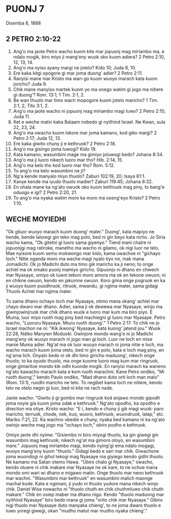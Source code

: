 # PUONJ 7
Disemba 8, 1888

## 2 PETRO 2:10-22

1. Ang'o ma jaote Petro wacho kuom kite mar jopuonj mag miriambo ma, e ndalo mogik, biro miyo ji mang'eny wuok oko kuom adiera? 2 Petro 2:10, 12, 13, 14.
2. Ang'o ma nyiso ayany margi ne jotelo? Kido 10; Juda 8, 10.
3. Ere kaka kitgi opogore gi mar joma duong' adier? 2 Petro 2:11.
4. Ranyisi mane mar Kristo ma wan-go kuom wuoyo marach kata kuom joricho? Juda 9.
5. Chik mane manyiso martek kuom yo ma onego watim gi jogo ma nitiere gi duong'? Rom. 13:1; 1 Tim. 2:1, 2.
6. Be wan thuolo mar timo wach mopogore kuom jotelo maricho? 1 Tim. 2:1, 2; Tito 3:1, 2.
7. Ang'o ma jaote wacho ni jopuonj mag miriambo magi luwo? 2 Petro 2:15; Juda 11.
8. Ket e weche matin kaka Balaam nobedo gi nyithind Israel. Ne Kwan, sula 22, 23, 24.
9. Ang'o ma owacho kuom lokore mar joma kamano, kod giko margi? 2 Petro 2:17; Juda 12, 13.
10. Ere kaka giwito chuny ji e kethruok? 2 Petro 2:18.
11. Ang'o ma gisingo joma luwogi? Kido 19.
12. Kata kamano, wasumbini mage ma gimiyo joluwogi bedo? Johana 8:34.
13. Ang'o ma ji luoro nikech luoro mar tho? Hib. 2:14, 15.
14. Ang'o ma kelo tho kod luoro mar tho? Rom. 5:12.
15. To ang'o ma kelo wasumbini ne ji?
16. Ng'a kende manyalo miyo thuolo? Zaburi 102:19, 20; Isaya 61:1.
17. Kanye kende ma iyudo thuolo madier? Zaburi 119:45; Johana 8:32.
18. En ohala mane ka ng'ato owuok oko kuom kethruok mag piny, to bang'e oduogo e igi? 2 Petro 2:20, 21.
19. To ang'o ma nyaka watim moro ka moro ma oseng'eyo Kristo? 2 Petro 1:10.

## WECHE MOYIEDHI

"Ok giluor wuoyo marach kuom duong' maler." Duong', kata mapiyo ne tiende, bende laloregi gin teko mag polo, bed ni gin beyo kata richo. Jo Siria wacho kama, "Ok gitetni gi luoro sama giyenyo." Tiend mani chalre ni jopuonjgi mag ratiroke, manetho ma wacho ni gilamo, ok nigi luor ne telo. Mae nyisore kuom semo mokwongo mar kido, kama owachoe ni "gichayo loch." Nitie oganda moro ma weche magi nyalo tiyo ne, mak mana Jomadichi. Ok jo Madichi duto ma timo gik maricho ka ji neno; to onge achiel ma ok omako puonj mamiyo giricho. Gipuonjo ni dhano en chwech mar Nyasaye, omiyo ok luwni tekoni moro amora ma ok en tekone owuon; ni en chikne owuon, kendo en jakumne owuon. Koro gima onge pogruok en ka ji wuoyo kuom puodhruok, ritruok, mwandu, gi ngima maler, sama gidagi Thuolo Achiel mar ngima maler.

To sama dhano ochayo loch mar Nyasaye, otimo mana okang' achiel mar chayo dwaro mar dhano. Adier, sama ji ok dewewa mar Nyasaye, winjo ma giwinjowinjruok mar chik dhano wuok e luoro mar kum ma biro piyo. E Muma, luor miyo ruoth mag piny bed machiegni gi luoro mar Nyasaye. Petro wacho, "Luoruru Nyasaye. Miuru ruoth duong'." 1 Petro 2:17. To chik ne jo Israel machon ne ni: "Kik ikwong' Nyasaye, kata kuong' jatend jou." Wuok 22:28, Ndiko Manyien Moduoki. Owinjore mondo wang'e ni jo Madichi mang'eny ok wuoyo marach ni jogo man gi loch. Luor ne loch en mise manie Muma adier. Ng'at ma ok luor wuoyo marach ni joma nitie e loch, ma wacho marach kuom joma otelo, bed ni gin e polo, kata e loch mag piny, en ng'ama lich. Onyalo bedo ni ok dhi timo giricho maduong', nikech onge thuolo; to ka oyudo thuolo, ma onge kuome luoro mag kum mar ringruok, onge gimaritoe mondo kik odhi kuonde mogik. En ranyisi marach ka waneno ng'ato kawacho marach kata e kom ruoth marachni. Kane Petro ondiko, "Mi ruoth duong'," kendo Paulo ondiko, "Mad dhano duto orti loch man malo" (Rom. 13:1), ruodhi maricho ne telo. To negibet kama loch ne nitiere, kendo telo ne otelo negin gi luor, bed ni kite ne rach nade.

Jaote wacho: "Giwito ji gi gombo mar ringruok kod anjawo mondo gipodh joma noyie gia kuom joma odak e kethruok." Ng'ato opodho, ka opodho e direction ma otiye. Kristo wacho: "E i, kendo e chuny ji gik magi wuok: paro maricho, terruok, chode, nek, kuo, wuoro, kethruok, wuondruok, lalap," etc. Mariko 7:21, 22. Ka wachno obedie e chuny, nyaka bed kamano ni ka ng'ato owinjo weche mag jogo ma "ochayo loch," obiro podho e kethruok.

Omiyo jaote dhi nyime: "Gisiembo ni biro miyogi thuolo, ka gin giwegi gin wasumbini mag kethruok; nikech ng'at ma gimoro oloyo, en wasumbini mare." Jopuonj mag miriambo magi, kendo nying'gi ema ndalo mogagi, wuoyo mang'eny kuom "thuolo." Gidagi bedo e sari mar chik. Giwachone joma wuondogi ni gihul tekogi mag Nyasaye ma giyiego kendo gidhi thuolo. Ne kamano ma Satan otemo Hawa. "Ubiro chalo gi Nyasaye," owacho, kendo otuere ni chik makare mar Nyasaye ne ok kare, to ne ochue mana mondo omi wari wi dhano e migawo matin. Onge thuolo mar neno kethruok mar wachni. "Wasumbini mar kethruok" en wasumbini malich maonge machal kode. Kata e ngimani, ji yudo ni thuolo yudore mana nikech winjo chik. Daniel Wise nowacho ni "thuolo chuth en chik chuthmluwo chik chuth makare." Chik en osiep maber ma dhano nigo. Kendo "thuolo maduong mar nyithind Nyasaye" biro bedo mana gi joma "orito chik mar Nyasaye." Gibiro nigi thuolo mar Nyasaye duto manyaka chieng', to ne joma dwaro thuolo e luwo yoregi giwegi, okan "mudho matut mar mudho nyaka chieng'."